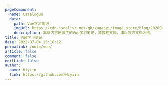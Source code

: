 ```yaml
---
pageComponent:
  name: Catalogue
  data:
    path: Vue学习笔记
    imgUrl: https://cdn.jsdelivr.net/gh/xugaoyi/image_store/blog/20200204143633.png
    description: 本章内容是博主的Vue学习笔记，非教程文档，请以官方文档为准。
title: Vue学习笔记
date: 2022-07-04 15:16:12
permalink: /note/vue/
article: false
comment: false
editLink: false
author:
  name: Hiyiin
  link: https://github.com/Hiyiin
---
```

